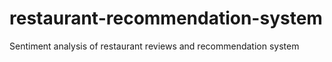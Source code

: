 # restaurant-recommendation-system
Sentiment analysis of restaurant reviews and recommendation system
